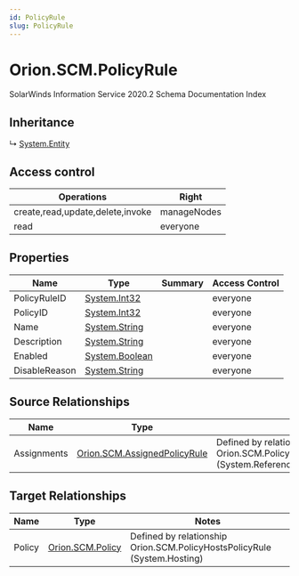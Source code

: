 ```yaml
---
id: PolicyRule
slug: PolicyRule
---
```


# Orion.SCM.PolicyRule

SolarWinds Information Service 2020.2 Schema Documentation Index

## Inheritance

↳ [System.Entity](./../System/Entity)

## Access control

| Operations | Right |
| ------ | ------ |
| create,read,update,delete,invoke | manageNodes |
| read | everyone |

## Properties

| Name | Type | Summary | Access Control |
| ------ | ------ | ------ | ------ |
| PolicyRuleID | [System.Int32](https://docs.microsoft.com/en-us/dotnet/api/system.int32) |  | everyone |
| PolicyID | [System.Int32](https://docs.microsoft.com/en-us/dotnet/api/system.int32) |  | everyone |
| Name | [System.String](https://docs.microsoft.com/en-us/dotnet/api/system.string) |  | everyone |
| Description | [System.String](https://docs.microsoft.com/en-us/dotnet/api/system.string) |  | everyone |
| Enabled | [System.Boolean](https://docs.microsoft.com/en-us/dotnet/api/system.boolean) |  | everyone |
| DisableReason | [System.String](https://docs.microsoft.com/en-us/dotnet/api/system.string) |  | everyone |

## Source Relationships

| Name | Type | Notes |
| ------ | ------ | ------ |
| Assignments | [Orion.SCM.AssignedPolicyRule](./../Orion.SCM/AssignedPolicyRule) | Defined by relationship Orion.SCM.PolicyRuleReferencesAssignedPolicyRules (System.Reference) |

## Target Relationships

| Name | Type | Notes |
| ------ | ------ | ------ |
| Policy | [Orion.SCM.Policy](./../Orion.SCM/Policy) | Defined by relationship Orion.SCM.PolicyHostsPolicyRule (System.Hosting) |


